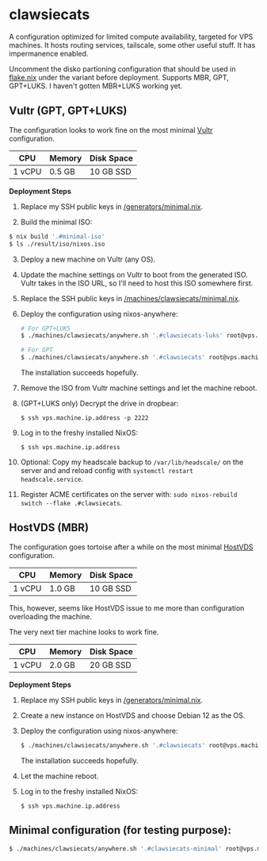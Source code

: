 # clawsiecats

A configuration optimized for limited compute availability, targeted for VPS machines.
It hosts routing services, tailscale, some other useful stuff. It has impermanence enabled.

Uncomment the disko partioning configuration that should be used in [flake.nix](/flake.nix) under the
variant before deployment. Supports MBR, GPT, GPT+LUKS. I haven't gotten MBR+LUKS working yet.


## Vultr (GPT, GPT+LUKS)

The configuration looks to work fine on the most minimal [Vultr](https://www.vultr.com/) configuration.

| CPU   | Memory   | Disk Space |
|-------|----------|------------|
| 1 vCPU | 0.5 GB  | 10 GB SSD  |

**Deployment Steps**

1. Replace my SSH public keys in [/generators/minimal.nix](/generators/minimal.nix).

2. Build the minimal ISO:
  ```bash
  $ nix build '.#minimal-iso'
  $ ls ./result/iso/nixos.iso
  ```

3. Deploy a new machine on Vultr (any OS).

4. Update the machine settings on Vultr to boot from the generated ISO.
   Vultr takes in the ISO URL, so I'll need to host this ISO somewhere first.

5. Replace the SSH public keys in [/machines/clawsiecats/minimal.nix](/machines/clawsiecats/minimal.nix).

6. Deploy the configuration using nixos-anywhere:
   ```bash
   # For GPT+LUKS
   $ ./machines/clawsiecats/anywhere.sh '.#clawsiecats-luks' root@vps.machine.ip.address --luks

   # For GPT
   $ ./machines/clawsiecats/anywhere.sh '.#clawsiecats' root@vps.machine.ip.address
   ```
   The installation succeeds hopefully.

7. Remove the ISO from Vultr machine settings and let the machine reboot.

8. (GPT+LUKS only) Decrypt the drive in dropbear:
   ```
   $ ssh vps.machine.ip.address -p 2222
   ```

9. Log in to the freshy installed NixOS:
   ```
   $ ssh vps.machine.ip.address
   ```

10. Optional: Copy my headscale backup to `/var/lib/headscale/` on the server and and reload config with `systemctl restart headscale.service`.

11. Register ACME certificates on the server with: `sudo nixos-rebuild switch --flake .#clawsiecats`.


## HostVDS (MBR)

The configuration goes tortoise after a while on the most minimal [HostVDS](https://hostvds.com/) configuration.

| CPU   | Memory   | Disk Space |
|-------|----------|------------|
| 1 vCPU | 1.0 GB  | 10 GB SSD  |

This, however, seems like HostVDS issue to me more than configuration overloading the machine.

The very next tier machine looks to work fine.

| CPU   | Memory   | Disk Space |
|-------|----------|------------|
| 1 vCPU | 2.0 GB  | 20 GB SSD  |

**Deployment Steps**

1. Replace my SSH public keys in [/generators/minimal.nix](/generators/minimal.nix).

2. Create a new instance on HostVDS and choose Debian 12 as the OS.

3. Deploy the configuration using nixos-anywhere:
   ```bash
   $ ./machines/clawsiecats/anywhere.sh '.#clawsiecats' root@vps.machine.ip.address
   ```
   The installation succeeds hopefully.

4. Let the machine reboot.

5. Log in to the freshy installed NixOS:
   ```
   $ ssh vps.machine.ip.address
   ```


## Minimal configuration (for testing purpose):

```bash
$ ./machines/clawsiecats/anywhere.sh '.#clawsiecats-minimal' root@vps.machine.ip.address
```
